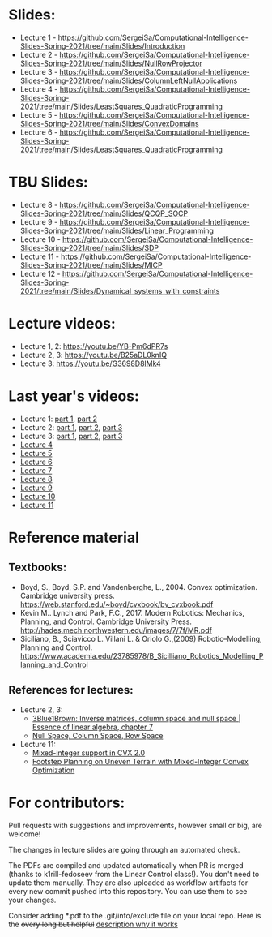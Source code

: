 # Slides:
* Lecture 1 - https://github.com/SergeiSa/Computational-Intelligence-Slides-Spring-2021/tree/main/Slides/Introduction
* Lecture 2 - https://github.com/SergeiSa/Computational-Intelligence-Slides-Spring-2021/tree/main/Slides/NullRowProjector
* Lecture 3 - https://github.com/SergeiSa/Computational-Intelligence-Slides-Spring-2021/tree/main/Slides/ColumnLeftNullApplications
* Lecture 4 - https://github.com/SergeiSa/Computational-Intelligence-Slides-Spring-2021/tree/main/Slides/LeastSquares_QuadraticProgramming
* Lecture 5 - https://github.com/SergeiSa/Computational-Intelligence-Slides-Spring-2021/tree/main/Slides/ConvexDomains
* Lecture 6 - https://github.com/SergeiSa/Computational-Intelligence-Slides-Spring-2021/tree/main/Slides/LeastSquares_QuadraticProgramming

# TBU Slides:
* Lecture 8 - https://github.com/SergeiSa/Computational-Intelligence-Slides-Spring-2021/tree/main/Slides/QCQP_SOCP
* Lecture 9 - https://github.com/SergeiSa/Computational-Intelligence-Slides-Spring-2021/tree/main/Slides/Linear_Programming
* Lecture 10 - https://github.com/SergeiSa/Computational-Intelligence-Slides-Spring-2021/tree/main/Slides/SDP
* Lecture 11 - https://github.com/SergeiSa/Computational-Intelligence-Slides-Spring-2021/tree/main/Slides/MICP
* Lecture 12 - https://github.com/SergeiSa/Computational-Intelligence-Slides-Spring-2021/tree/main/Slides/Dynamical_systems_with_constraints


# Lecture videos:
* Lecture 1, 2: https://youtu.be/YB-Pm6dPR7s
* Lecture 2, 3: https://youtu.be/B25aDL0knIQ
* Lecture 3: https://youtu.be/G3698D8lMk4

# Last year's videos:
* Lecture 1: [part 1](https://youtu.be/56ZVzQcCdQk), [part 2](https://youtu.be/VwmmfpipHTc)
* Lecture 2: [part 1](https://youtu.be/wc3UT7IZs98), [part 2](https://youtu.be/4iA4CFzyELg), [part 3](https://youtu.be/EdrsJ-l9VLs)
* Lecture 3: [part 1](https://youtu.be/sTYvIrjrBbQ), [part 2](https://youtu.be/4JUgkA7lWo8), [part 3](https://youtu.be/XGThWt5H6jw)
* [Lecture 4](https://youtu.be/DDnDRwW3qLg)
* [Lecture 5](https://youtu.be/bbyF89OnpBo)
* [Lecture 6](https://youtu.be/X3yeneA10co)
* [Lecture 7](https://youtu.be/4FboGNcsQhU)
* [Lecture 8](https://youtu.be/c4qroDnvDak)
* [Lecture 9](https://youtu.be/NWKTNQfymRQ)
* [Lecture 10](https://youtu.be/GDsKEA85X0A)
* [Lecture 11](https://youtu.be/yUmVxlI4jTs)


# Reference material

## Textbooks:
* Boyd, S., Boyd, S.P. and Vandenberghe, L., 2004. Convex optimization. Cambridge university press. https://web.stanford.edu/~boyd/cvxbook/bv_cvxbook.pdf
* Kevin M.. Lynch and Park, F.C., 2017. Modern Robotics: Mechanics, Planning, and Control. Cambridge University Press. http://hades.mech.northwestern.edu/images/7/7f/MR.pdf
* Siciliano, B., Sciavicco L. Villani L. & Oriolo G.,(2009) Robotic–Modelling, Planning and Control. https://www.academia.edu/23785978/B_Sicilliano_Robotics_Modelling_Planning_and_Control

## References for lectures:
* Lecture 2, 3: 
    - [3Blue1Brown: Inverse matrices, column space and null space | Essence of linear algebra, chapter 7](https://www.youtube.com/watch?v=uQhTuRlWMxw)
    - [Null Space, Column Space, Row Space](http://ksuweb.kennesaw.edu/~plaval/math3260/rowcolspaces.pdf)
* Lecture 11:
    - [Mixed-integer support in CVX 2.0](http://cvxr.com/news/2012/08/midcp/)
    - [Footstep Planning on Uneven Terrain with Mixed-Integer Convex
Optimization](https://groups.csail.mit.edu/robotics-center/public_papers/Deits14a.pdf)


# For contributors:

Pull requests with suggestions and improvements, however small or big, are welcome!

The changes in lecture slides are going through an automated check.

The PDFs are compiled and updated automatically when PR is merged (thanks to k1rill-fedoseev from the Linear Control class!). You don't need to update them manually. They are also uploaded as workflow artifacts for every new commit pushed into this repository. You can use them to see your changes.
 
Consider adding \*.pdf to the .git/info/exclude file on your local repo. Here is the ~~overy long but helpful~~ [description why it works](https://medium.com/@dave_lunny/exclude-files-from-git-without-committing-changes-to-gitignore-986fa712e78d)
